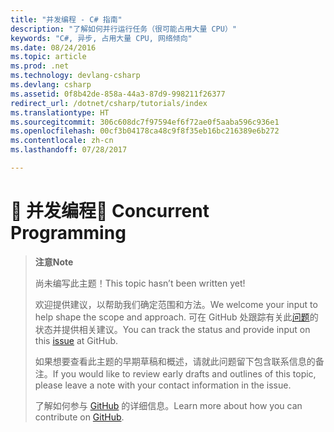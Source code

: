 ```yaml
---
title: "并发编程 - C# 指南"
description: "了解如何并行运行任务（很可能占用大量 CPU）"
keywords: "C#, 异步, 占用大量 CPU, 网络倾向"
ms.date: 08/24/2016
ms.topic: article
ms.prod: .net
ms.technology: devlang-csharp
ms.devlang: csharp
ms.assetid: 0f8b42de-858a-44a3-87d9-998211f26377
redirect_url: /dotnet/csharp/tutorials/index
ms.translationtype: HT
ms.sourcegitcommit: 306c608dc7f97594ef6f72ae0f5aaba596c936e1
ms.openlocfilehash: 00cf3b04178ca48c9f8f35eb16bc216389e6b272
ms.contentlocale: zh-cn
ms.lasthandoff: 07/28/2017

---
```


# <a name="-concurrent-programming"></a><span data-ttu-id="600d9-104">🔧 并发编程</span><span class="sxs-lookup"><span data-stu-id="600d9-104">🔧 Concurrent Programming</span></span>

> <span data-ttu-id="600d9-105">**注意**</span><span class="sxs-lookup"><span data-stu-id="600d9-105">**Note**</span></span>
> 
> <span data-ttu-id="600d9-106">尚未编写此主题！</span><span class="sxs-lookup"><span data-stu-id="600d9-106">This topic hasn’t been written yet!</span></span> 
>
> <span data-ttu-id="600d9-107">欢迎提供建议，以帮助我们确定范围和方法。</span><span class="sxs-lookup"><span data-stu-id="600d9-107">We welcome your input to help shape the scope and approach.</span></span> <span data-ttu-id="600d9-108">可在 GitHub 处跟踪有关此[问题](https://github.com/dotnet/docs/issues/953)的状态并提供相关建议。</span><span class="sxs-lookup"><span data-stu-id="600d9-108">You can track the status and provide input on this [issue](https://github.com/dotnet/docs/issues/953) at GitHub.</span></span>
> 
> <span data-ttu-id="600d9-109">如果想要查看此主题的早期草稿和概述，请就此问题留下包含联系信息的备注。</span><span class="sxs-lookup"><span data-stu-id="600d9-109">If you would like to review early drafts and outlines of this topic, please leave a note with your contact information in the issue.</span></span>
>
> <span data-ttu-id="600d9-110">了解如何参与 [GitHub](https://github.com/dotnet/docs/blob/master/CONTRIBUTING.md) 的详细信息。</span><span class="sxs-lookup"><span data-stu-id="600d9-110">Learn more about how you can contribute on [GitHub](https://github.com/dotnet/docs/blob/master/CONTRIBUTING.md).</span></span>
>

